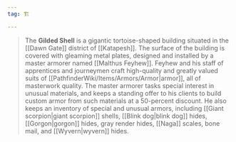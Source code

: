 ```yaml
---
tag: 🏗️

---
```

> The **Gilded Shell** is a gigantic tortoise-shaped building situated in the [[Dawn Gate]] district of [[Katapesh]]. The surface of the building is covered with gleaming metal plates, designed and installed by a master armorer named [[Malthus Feyhew]].
> Feyhew and his staff of apprentices and journeymen craft high-quality and greatly valued suits of [[PathfinderWiki/Items/Armors/Armor|armor]], all of masterwork quality. The master armorer tasks special interest in unusual materials, and keeps a standing offer to his clients to build custom armor from such materials at a 50-percent discount. He also keeps an inventory of special and unusual armors, including [[Giant scorpion|giant scorpion]] shells, [[Blink dog|blink dog]] hides, [[Gorgon|gorgon]] hides, gray render hides, [[Naga]] scales, bone mail, and [[Wyvern|wyvern]] hides.







